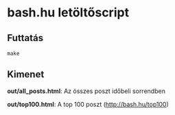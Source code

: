 # bash.hu letöltőscript

## Futtatás

```
make
```

## Kimenet

**out/all_posts.html**: Az összes poszt időbeli sorrendben

**out/top100.html**: A top 100 poszt (http://bash.hu/top100)

